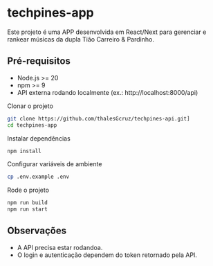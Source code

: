 # techpines-app
Este projeto é uma APP desenvolvida em React/Next para gerenciar e rankear músicas da dupla Tião Carreiro &amp; Pardinho.

## Pré-requisitos

- Node.js >= 20  
- npm >= 9  
- API externa rodando localmente (ex.: http://localhost:8000/api)  

Clonar o projeto
```bash
git clone https://github.com/thalesGcruz/techpines-api.git]
cd techpines-app
```

Instalar dependências
```bash
npm install
```

Configurar variáveis de ambiente
```bash
cp .env.example .env
```

Rode o projeto
```bash
npm run build
npm run start
```

## Observações

- A API precisa estar rodandoa.  
- O login e autenticação dependem do token retornado pela API.


